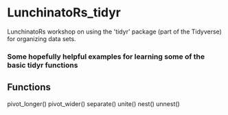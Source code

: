 # LunchinatoRs_tidyr

LunchinatoRs workshop on using the 'tidyr' package (part of the Tidyverse) for organizing data sets. 


### Some hopefully helpful examples for learning some of the basic tidyr functions

## Functions
pivot_longer()
pivot_wider()
separate()
unite()
nest()
unnest()
